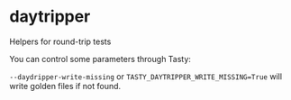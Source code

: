 # daytripper

Helpers for round-trip tests

You can control some parameters through Tasty:

`--daydripper-write-missing` or `TASTY_DAYTRIPPER_WRITE_MISSING=True` will write golden files if not found.
